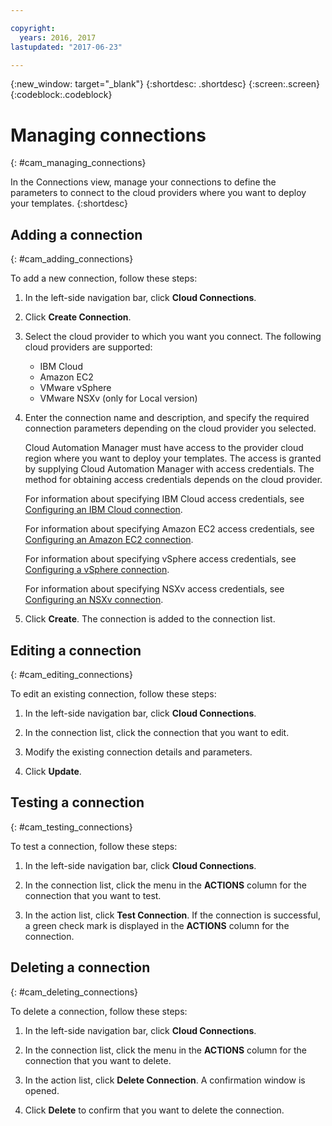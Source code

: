 ```yaml
---

copyright:
  years: 2016, 2017
lastupdated: "2017-06-23"

---
```

<!-- Copyright info and last updated date at top of file: REQUIRED
    The copyright and lastupdated info is YAML content that must occur at the top of the MD file, before attributes are listed.
    It must be --- surrounded by 3 dashes ---
    The value "years" can contain just one year or a two years separated by a comma. (years: 2014, 2016)
    The value "lastupdated" must be followed by a machine date in quotes in the following format: "YYYY-MM-DD"
    The value for "years" must be indented 2 spaces under "copyright", followed by "lastupdated" which should start on its own non-indented line.

-->

<!-- Common attributes used in the template are defined as follows: -->
{:new_window: target="_blank"}
{:shortdesc: .shortdesc}
{:screen:.screen}
{:codeblock:.codeblock}

<!-- Additional task topic: OPTIONAL
This is the template for additional task topics that are needed beyond the basic tasks in the getting started index.md.  As needed, other task topics can be included, with titles such as "Configuring x", "Administering y", "Managing z", etc. This topic is a peer of the getting started index.md in the <servicename>.ditamap. This topic can have one level of children and they also can be referenced in <servicename>.ditamap -->

# Managing connections
<!-- for example, Uploading your data -->
{: #cam_managing_connections}
<!-- Provide an appropriate ID above -->

<!-- The short description section should include a sentence describing why this task is needed. For search engine optimization, include the service long name and "Bluemix". For example: -->

In the Connections view, manage your connections to define the parameters to connect to the cloud providers where you want to deploy your templates.
{:shortdesc}

<!--A connection to Bluemix is created by default. If you want to use Bluemix as cloud provider, edit the connection to specify the required parameters.-->

## Adding a connection
{: #cam_adding_connections}

To add a new connection, follow these steps:

1. In the left-side navigation bar, click **Cloud Connections**.

2. Click **Create Connection**. 

3. Select the cloud provider to which you want you connect. The following cloud providers are supported:
    - IBM Cloud
    - Amazon EC2
    - VMware vSphere
    - VMware NSXv (only for Local version)

4. Enter the connection name and description, and specify the required connection parameters depending on the cloud provider you selected.

    Cloud Automation Manager must have access to the provider cloud region where you want to deploy your templates.  The access is granted by supplying Cloud Automation Manager with access credentials. The method for obtaining access credentials depends on the cloud provider.

    For information about specifying IBM Cloud access credentials, see [Configuring an IBM Cloud connection](/docs/services/CloudAutomationManager/cam_creating_ibm_cloud_connection.html).
 
    For information about specifying Amazon EC2 access credentials, see [Configuring an Amazon EC2 connection](/docs/services/CloudAutomationManager/cam_creating_aws_connection.html).
 
    For information about specifying vSphere access credentials, see [Configuring a vSphere connection](/docs/services/CloudAutomationManager/cam_creating_vsphere_connection.html).
    
    For information about specifying NSXv access credentials, see [Configuring an NSXv connection](/docs/services/CloudAutomationManager/cam_creating_nsx_connection.html).

5. Click **Create**. The connection is added to the connection list.

## Editing a connection
{: #cam_editing_connections}

To edit an existing connection, follow these steps:

1. In the left-side navigation bar, click **Cloud Connections**.

2. In the connection list, click the connection that you want to edit.

3. Modify the existing connection details and parameters.

4. Click **Update**.

## Testing a connection
{: #cam_testing_connections}

To test a connection, follow these steps:

1. In the left-side navigation bar, click **Cloud Connections**.

2. In the connection list, click the menu in the **ACTIONS** column for the connection that you want to test.

3. In the action list, click **Test Connection**. If the connection is successful, a green check mark is displayed in the **ACTIONS** column for the connection.

## Deleting a connection
{: #cam_deleting_connections}

To delete a connection, follow these steps:

1. In the left-side navigation bar, click **Cloud Connections**.

2. In the connection list, click the menu in the **ACTIONS** column for the connection that you want to delete.

3. In the action list, click **Delete Connection**. A confirmation window is opened.

4. Click **Delete** to confirm that you want to delete the connection.




